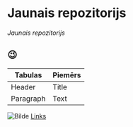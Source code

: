# Jaunais repozitorijs
*Jaunais repozitorijs*

:wink:
---

 
 | Tabulas | Piemērs |
| ----------- | ----------- |
| Header | Title |
| Paragraph | Text |

![Bilde](D:\Sun.jpg)
[Links](https://www.w3schools.com/)

